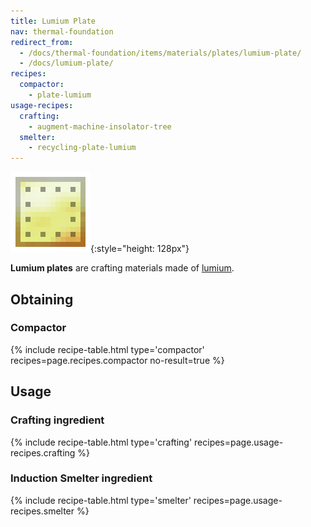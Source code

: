 ```yaml
---
title: Lumium Plate
nav: thermal-foundation
redirect_from:
  - /docs/thermal-foundation/items/materials/plates/lumium-plate/
  - /docs/lumium-plate/
recipes:
  compactor:
    - plate-lumium
usage-recipes:
  crafting:
    - augment-machine-insolator-tree
  smelter:
    - recycling-plate-lumium
---
```


![Lumium plate](/assets/images/thermal-foundation/plate-lumium.png){:style="height: 128px"}


**Lumium plates** are crafting materials made of [lumium](/docs/thermal-foundation/lumium-ingot/).


Obtaining
---------

### Compactor
{% include recipe-table.html type='compactor' recipes=page.recipes.compactor no-result=true %}


Usage
-----

### Crafting ingredient
{% include recipe-table.html type='crafting' recipes=page.usage-recipes.crafting %}

### Induction Smelter ingredient
{% include recipe-table.html type='smelter' recipes=page.usage-recipes.smelter %}
